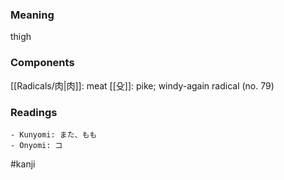 ### Meaning

thigh

### Components

[[Radicals/肉|肉]]: meat [[殳]]: pike; windy-again radical (no. 79)

### Readings

```
- Kunyomi: また、もも
- Onyomi: コ
```

#kanji